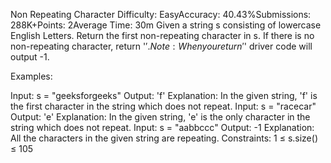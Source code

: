 Non Repeating Character
Difficulty: EasyAccuracy: 40.43%Submissions: 288K+Points: 2Average Time: 30m
Given a string s consisting of lowercase English Letters. Return the first non-repeating character in s.
If there is no non-repeating character, return '$'.
Note: When you return '$' driver code will output -1.

Examples:

Input: s = "geeksforgeeks"
Output: 'f'
Explanation: In the given string, 'f' is the first character in the string which does not repeat.
Input: s = "racecar"
Output: 'e'
Explanation: In the given string, 'e' is the only character in the string which does not repeat.
Input: s = "aabbccc"
Output: -1
Explanation: All the characters in the given string are repeating.
Constraints:
1 ≤ s.size() ≤ 105